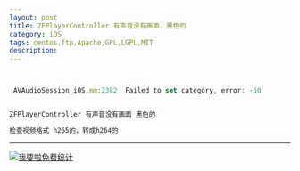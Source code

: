 ```yaml
---
layout: post
title: ZFPlayerController 有声音没有画面、黑色的 
category: iOS
tags: centos,ftp,Apache,GPL,LGPL,MIT
description: 
---
```


```javascript


 AVAudioSession_iOS.mm:2382  Failed to set category, error: -50


ZFPlayerController 有声音没有画面 黑色的

检查视频格式 h265的，转成h264的


```



---


<script language="javascript" type="text/javascript" src="//js.users.51.la/19176892.js"></script>
<noscript><a href="//www.51.la/?19176892" target="_blank"><img alt="&#x6211;&#x8981;&#x5566;&#x514D;&#x8D39;&#x7EDF;&#x8BA1;" src="//img.users.51.la/19176892.asp" style="border:none" /></a></noscript>


